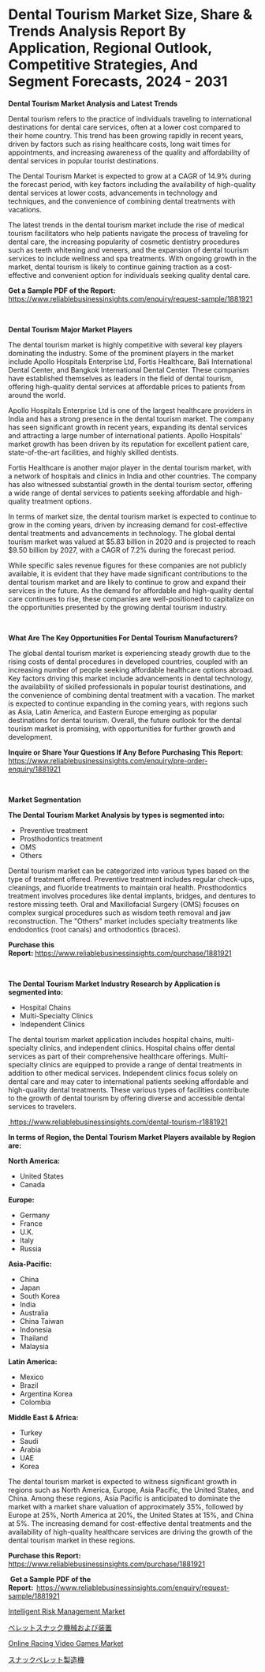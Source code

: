 <p><h1>Dental Tourism Market Size, Share & Trends Analysis Report By Application, Regional Outlook, Competitive Strategies, And Segment Forecasts, 2024 - 2031</h1></p><p><strong>Dental Tourism Market Analysis and Latest Trends</strong></p>
<p><p>Dental tourism refers to the practice of individuals traveling to international destinations for dental care services, often at a lower cost compared to their home country. This trend has been growing rapidly in recent years, driven by factors such as rising healthcare costs, long wait times for appointments, and increasing awareness of the quality and affordability of dental services in popular tourist destinations.</p><p>The Dental Tourism Market is expected to grow at a CAGR of 14.9% during the forecast period, with key factors including the availability of high-quality dental services at lower costs, advancements in technology and techniques, and the convenience of combining dental treatments with vacations.</p><p>The latest trends in the dental tourism market include the rise of medical tourism facilitators who help patients navigate the process of traveling for dental care, the increasing popularity of cosmetic dentistry procedures such as teeth whitening and veneers, and the expansion of dental tourism services to include wellness and spa treatments. With ongoing growth in the market, dental tourism is likely to continue gaining traction as a cost-effective and convenient option for individuals seeking quality dental care.</p></p>
<p><strong>Get a Sample PDF of the Report:&nbsp;</strong> <a href="https://www.reliablebusinessinsights.com/enquiry/request-sample/1881921">https://www.reliablebusinessinsights.com/enquiry/request-sample/1881921</a></p>
<p>&nbsp;</p>
<p><strong>Dental Tourism Major Market Players</strong></p>
<p><p>The dental tourism market is highly competitive with several key players dominating the industry. Some of the prominent players in the market include Apollo Hospitals Enterprise Ltd, Fortis Healthcare, Bali International Dental Center, and Bangkok International Dental Center. These companies have established themselves as leaders in the field of dental tourism, offering high-quality dental services at affordable prices to patients from around the world.</p><p>Apollo Hospitals Enterprise Ltd is one of the largest healthcare providers in India and has a strong presence in the dental tourism market. The company has seen significant growth in recent years, expanding its dental services and attracting a large number of international patients. Apollo Hospitals' market growth has been driven by its reputation for excellent patient care, state-of-the-art facilities, and highly skilled dentists.</p><p>Fortis Healthcare is another major player in the dental tourism market, with a network of hospitals and clinics in India and other countries. The company has also witnessed substantial growth in the dental tourism sector, offering a wide range of dental services to patients seeking affordable and high-quality treatment options.</p><p>In terms of market size, the dental tourism market is expected to continue to grow in the coming years, driven by increasing demand for cost-effective dental treatments and advancements in technology. The global dental tourism market was valued at $5.83 billion in 2020 and is projected to reach $9.50 billion by 2027, with a CAGR of 7.2% during the forecast period.</p><p>While specific sales revenue figures for these companies are not publicly available, it is evident that they have made significant contributions to the dental tourism market and are likely to continue to grow and expand their services in the future. As the demand for affordable and high-quality dental care continues to rise, these companies are well-positioned to capitalize on the opportunities presented by the growing dental tourism industry.</p></p>
<p>&nbsp;</p>
<p><strong>What Are The Key Opportunities For Dental Tourism Manufacturers?</strong></p>
<p><p>The global dental tourism market is experiencing steady growth due to the rising costs of dental procedures in developed countries, coupled with an increasing number of people seeking affordable healthcare options abroad. Key factors driving this market include advancements in dental technology, the availability of skilled professionals in popular tourist destinations, and the convenience of combining dental treatment with a vacation. The market is expected to continue expanding in the coming years, with regions such as Asia, Latin America, and Eastern Europe emerging as popular destinations for dental tourism. Overall, the future outlook for the dental tourism market is promising, with opportunities for further growth and development.</p></p>
<p><strong>Inquire or Share Your Questions If Any Before Purchasing This Report:</strong> <a href="https://www.reliablebusinessinsights.com/enquiry/pre-order-enquiry/1881921">https://www.reliablebusinessinsights.com/enquiry/pre-order-enquiry/1881921</a></p>
<p>&nbsp;</p>
<p><strong>Market Segmentation</strong></p>
<p><strong>The Dental Tourism Market Analysis by types is segmented into:</strong></p>
<p><ul><li>Preventive treatment</li><li>Prosthodontics treatment</li><li>OMS</li><li>Others</li></ul></p>
<p><p>Dental tourism market can be categorized into various types based on the type of treatment offered. Preventive treatment includes regular check-ups, cleanings, and fluoride treatments to maintain oral health. Prosthodontics treatment involves procedures like dental implants, bridges, and dentures to restore missing teeth. Oral and Maxillofacial Surgery (OMS) focuses on complex surgical procedures such as wisdom teeth removal and jaw reconstruction. The "Others" market includes specialty treatments like endodontics (root canals) and orthodontics (braces).</p></p>
<p><strong>Purchase this Report:&nbsp;</strong><a href="https://www.reliablebusinessinsights.com/purchase/1881921">https://www.reliablebusinessinsights.com/purchase/1881921</a></p>
<p>&nbsp;</p>
<p><strong>The Dental Tourism Market Industry Research by Application is segmented into:</strong></p>
<p><ul><li>Hospital Chains</li><li>Multi-Specialty Clinics</li><li>Independent Clinics</li></ul></p>
<p><p>The dental tourism market application includes hospital chains, multi-specialty clinics, and independent clinics. Hospital chains offer dental services as part of their comprehensive healthcare offerings. Multi-specialty clinics are equipped to provide a range of dental treatments in addition to other medical services. Independent clinics focus solely on dental care and may cater to international patients seeking affordable and high-quality dental treatments. These various types of facilities contribute to the growth of dental tourism by offering diverse and accessible dental services to travelers.</p></p>
<p><a href="https://www.reliablebusinessinsights.com/dental-tourism-r1881921">&nbsp;https://www.reliablebusinessinsights.com/dental-tourism-r1881921</a></p>
<p><strong>In terms of Region, the Dental Tourism Market Players available by Region are:</strong></p>
<p>
    <p> <strong> North America: </strong>
        <ul>
            <li>United States</li>
            <li>Canada</li>
        </ul>
        </p> 
    <p> <strong> Europe: </strong>
        <ul>
            <li>Germany</li>
            <li>France</li>
            <li>U.K.</li>
            <li>Italy</li>
            <li>Russia</li>
        </ul>
        </p> 
    <p> <strong> Asia-Pacific: </strong>
        <ul>
            <li>China</li>
            <li>Japan</li>
            <li>South Korea</li>
            <li>India</li>
            <li>Australia</li>
            <li>China Taiwan</li>
            <li>Indonesia</li>
            <li>Thailand</li>
            <li>Malaysia</li>
        </ul>
        </p> 
    <p> <strong> Latin America: </strong>
        <ul>
            <li>Mexico</li>
            <li>Brazil</li>
            <li>Argentina Korea</li>
            <li>Colombia</li>
        </ul>
        </p> 
    <p> <strong> Middle East & Africa: </strong>
        <ul>
            <li>Turkey</li>
            <li>Saudi</li>
            <li>Arabia</li>
            <li>UAE</li>
            <li>Korea</li>
        </ul>
    </p>
    </p>
<p><p>The dental tourism market is expected to witness significant growth in regions such as North America, Europe, Asia Pacific, the United States, and China. Among these regions, Asia Pacific is anticipated to dominate the market with a market share valuation of approximately 35%, followed by Europe at 25%, North America at 20%, the United States at 15%, and China at 5%. The increasing demand for cost-effective dental treatments and the availability of high-quality healthcare services are driving the growth of the dental tourism market in these regions.</p></p>
<p><strong>Purchase this Report: </strong><a href="https://www.reliablebusinessinsights.com/purchase/1881921">https://www.reliablebusinessinsights.com/purchase/1881921</a></p>
<p>&nbsp;<strong>Get a Sample PDF of the Report:&nbsp;&nbsp;</strong><a href="https://www.reliablebusinessinsights.com/enquiry/request-sample/1881921">https://www.reliablebusinessinsights.com/enquiry/request-sample/1881921</a></p>
<p><strong></strong></p>
<p><p><a href="https://github.com/maudAbbott7/Market-Research-Report-List-1/blob/main/intelligent-risk-management-market.md">Intelligent Risk Management Market</a></p><p><a href="https://github.com/AbigaleHuel/Market-Research-Report-List-1/blob/main/5039470180584.md">ペレットスナック機械および装置</a></p><p><a href="https://github.com/mancsybtousav/Market-Research-Report-List-3/blob/main/online-racing-video-games-market.md">Online Racing Video Games Market</a></p><p><a href="https://github.com/AdellaPrice2023/Market-Research-Report-List-2/blob/main/8965851180583.md">スナックペレット製造機</a></p></p>